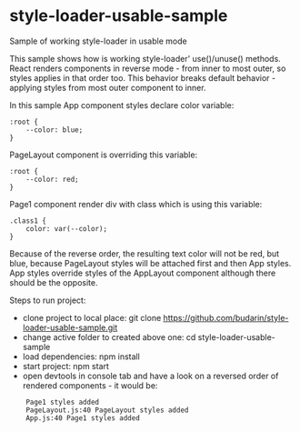 # style-loader-usable-sample
Sample of working style-loader in usable mode

This sample shows how is working style-loader' use()/unuse() methods.
React renders components in reverse mode - from inner to most outer, so styles applies in that order too.
This behavior breaks default behavior - applying styles from most outer component to inner.

In this sample App component styles declare color variable: 

```
:root {
    --color: blue;
}
```

PageLayout component is overriding this variable:

```
:root {
    --color: red;
}
```

Page1 component render div with class which is using this variable:

```
.class1 {
    color: var(--color);
}
```

Because of the reverse order, the resulting text color will not be red, but blue, because PageLayout styles will be attached first and then App styles.
App styles override styles of the AppLayout component although there should be the opposite.

Steps to run project:
- clone project to local place: git clone https://github.com/budarin/style-loader-usable-sample.git
- change active folder to created above one: cd style-loader-usable-sample
- load dependencies: npm install 
- start project: npm start
- open devtools in console tab and have a look on a reversed order of rendered components - it would be:

```
    Page1 styles added
    PageLayout.js:40 PageLayout styles added
    App.js:40 Page1 styles added
```
